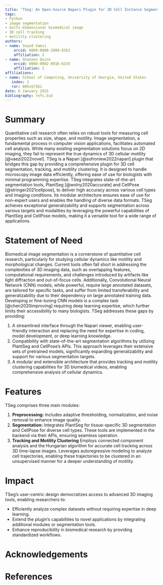 ```yaml
---
title: 'TSeg: An Open-Source Napari Plugin for 3D Cell Instance Segmentation, Tracking, and Motility Clustering'
tags:
- Python
- image segmentation
- multi-dimensional biomedical image
- 3D cell tracking
- motility clustering
authors:
- name: Seyed Vaezi
    orcid: 0009-0000-2089-8362
    affiliation: 1 
- name: Shannon Quinn
    orcid: 0000-0002-8916-6335
    affiliation: 1
affiliations:
- name: School of Computing, University of Georgia, United States
   index: 1
   ror: 00hx57361
date: 6 January 2025
bibliography: refs.bib
---
```


# Summary

Quantitative cell research often relies on robust tools for measuring cell properties such as size, shape, and motility. Image segmentation, a fundamental process in computer vision applications, facilitates automated cell analysis. While many existing segmentation solutions focus on 2D imaging, they fail to represent the true dynamics of 3D cellular motility [@vaezi2022novel]. TSeg is a Napari [@sofroniew2022napari] plugin that bridges this gap by providing a comprehensive plugin for 3D cell segmentation, tracking, and motility clustering. It is designed to handle microscopy image data efficiently, offering ease of use for biologists with minimal programming expertise. TSeg integrates state-of-the-art segmentation tools, PlantSeg [@wolny2020accurate] and CellPose [@stringer2021cellpose], to deliver high accuracy across various cell types and imaging conditions. Its modular architecture ensures ease of use for non-expert users and enables the handling of diverse data formats. TSeg achieves exceptional generalizability and supports segmentation across various targets and modalities by leveraging the powerful capabilities of PlantSeg and CellPose models, making it a versatile tool for a wide range of applications.

# Statement of Need

Biomedical image segmentation is a cornerstone of quantitative cell research, particularly for studying cellular dynamics like motility and morphological changes. Current tools often fall short in addressing the complexities of 3D imaging data, such as overlapping features, computational requirements, and challenges introduced by artifacts like light diffraction and out-of-focus cells. Additionally, Convolutional Neural Network (CNN) models, while powerful, require large annotated datasets, are tailored for specific tasks, and suffer from limited transferability and generalizability due to their dependency on large annotated training data. Developing or fine-tuning CNN models is a complex task [@chen2020improving] requiring deep learning expertise, which further limits their accessibility to many biologists. TSeg addresses these gaps by providing:

1. A streamlined interface through the Napari viewer, enabling user-friendly interaction and replacing the need for expertise in coding, model development, or deep learning knowledge.
2. Compatibility with state-of-the-art segmentation algorithms by utilizing PlantSeg and CellPose’s APIs. This approach leverages their extensive sets of pretrained models, significantly expanding generalizability and support for various segmentation targets.
3. A modular and extensible architecture that provides tracking and motility clustering capabilities for 3D biomedical videos, enabling comprehensive analysis of cellular dynamics.

# Features

TSeg comprises three main modules:

1. **Preprocessing:** Includes adaptive thresholding, normalization, and noise removal to enhance image quality.
2. **Segmentation:** Integrates PlantSeg for tissue-specific 3D segmentation and CellPose for diverse cell types. These tools are implemented in the backend via their APIs, ensuring seamless operation.
3. **Tracking and Motility Clustering** Employs connected component analysis and the Hungarian algorithm for accurate cell tracking across 3D time-lapse images.
Leverages autoregressive modeling to analyze cell trajectories, enabling these trajectories to be clustered in an unsupervised manner for a deeper understanding of motility.

# Impact

TSeg’s user-centric design democratizes access to advanced 3D imaging tools, enabling researchers to:

- Efficiently analyze complex datasets without requiring expertise in deep learning.
- Extend the plugin’s capabilities to novel applications by integrating additional modules or segmentation tools.
- Enhance reproducibility in biomedical research by providing standardized workflows.

# Acknowledgements

# References
